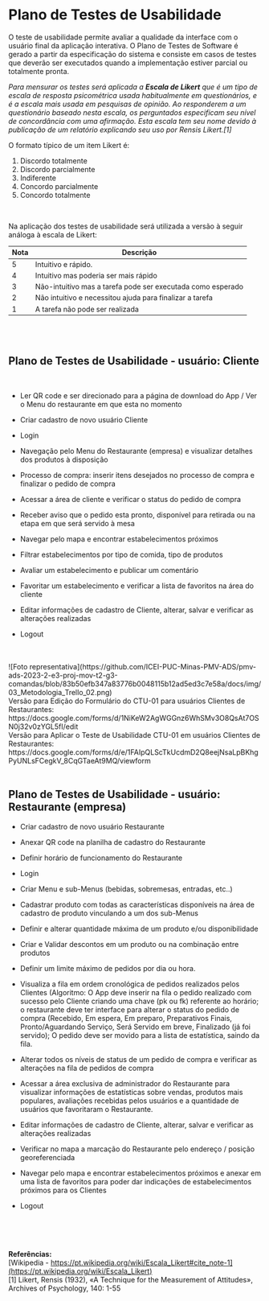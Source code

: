 # Plano de Testes de Usabilidade

O teste de usabilidade permite avaliar a qualidade da interface com o usuário final da aplicação interativa. O Plano de Testes de Software é gerado a partir da especificação do sistema e consiste em casos de testes que deverão ser executados quando a implementação estiver parcial ou totalmente pronta.

_Para mensurar os testes será aplicada a **Escala de Likert** que é um tipo de escala de resposta psicométrica usada habitualmente em questionários, e é a escala mais usada em pesquisas de opinião. Ao responderem a um questionário baseado nesta escala, os perguntados especificam seu nível de concordância com uma afirmação. Esta escala tem seu nome devido à publicação de um relatório explicando seu uso por Rensis Likert.[1]_

O formato típico de um item Likert é:

   1. Discordo totalmente
   2. Discordo parcialmente
   3. Indiferente
   4. Concordo parcialmente
   5. Concordo totalmente

<br>

Na aplicação dos testes de usabilidade será utilizada a versão à seguir análoga à escala de Likert:


| Nota      | Descrição                                                                                        |
|--------------------------------------------|--------------------------------------------------------------------------------------------------------------------------------------------------------------------------------------------------|
|  5  |   Intuitivo e rápido.                                                              |
|  4  |   Intuitivo mas poderia ser mais rápido                                            |
|  3  |   Não-intuitivo mas a tarefa pode ser executada como esperado                      |
|  2  |   Não intuitivo e necessitou ajuda para finalizar a tarefa                         |
|  1  |   A tarefa não pode ser realizada                                                  | 
 
<br>
<br>

## Plano de Testes de Usabilidade - usuário: Cliente


<br>

 - Ler QR code e ser direcionado para a página de download do App / Ver o Menu do restaurante em que esta no momento

 - Criar cadastro de novo usuário Cliente

 - Login

 - Navegação pelo Menu do Restaurante (empresa) e visualizar detalhes dos produtos à disposição

 - Processo de compra: inserir itens desejados no processo de compra e finalizar o pedido de compra

 - Acessar a área de cliente e verificar o status do pedido de compra

 - Receber aviso que o pedido esta pronto, disponível para retirada ou na etapa em que será servido à mesa

 - Navegar pelo mapa e encontrar estabelecimentos próximos

 - Filtrar estabelecimentos por tipo de comida, tipo de produtos

 - Avaliar um estabelecimento e publicar um comentário

 - Favoritar um estabelecimento e verificar a lista de favoritos na área do cliente

 - Editar informações de cadastro de Cliente, alterar, salvar e verificar as alterações realizadas

 - Logout

<br>
<br>
 ![Foto representativa](https://github.com/ICEI-PUC-Minas-PMV-ADS/pmv-ads-2023-2-e3-proj-mov-t2-g3-comandas/blob/83b50efb347a83776b0048115b12ad5ed3c7e58a/docs/img/03_Metodologia_Trello_02.png)
 
<br>
Versão para Edição do Formulário do CTU-01 para usuários Clientes de Restaurantes:
<br>https://docs.google.com/forms/d/1NiKeW2AgWGGnz6WhSMv3O8QsAt7OSN0j32v0zYGL5fI/edit
<br>
Versão para Aplicar o Teste de Usabilidade CTU-01 em usuários Clientes de Restaurantes:
<br>https://docs.google.com/forms/d/e/1FAIpQLScTkUcdmD2Q8eejNsaLpBKhgPyUNLsFCegkV_8CqGTaeAt9MQ/viewform
<br>
<br>

## Plano de Testes de Usabilidade - usuário: Restaurante (empresa)

 - Criar cadastro de novo usuário Restaurante

 - Anexar QR code na planilha de cadastro do Restaurante

 - Definir horário de funcionamento do Restaurante

 - Login

 - Criar Menu e sub-Menus (bebidas, sobremesas, entradas, etc..)

 - Cadastrar produto com todas as características disponíveis na área de cadastro de produto vinculando a um dos sub-Menus

 - Definir e alterar quantidade máxima de um produto e/ou disponibilidade

 - Criar e Validar descontos em um produto ou na combinação entre produtos

 - Definir um limite máximo de pedidos por dia ou hora.

 - Visualiza a fila em ordem cronológica de pedidos realizados pelos Clientes
(Algoritmo: O App deve inserir na fila o pedido realizado com sucesso pelo Cliente criando uma chave (pk ou fk) referente ao horário; o restaurante deve ter interface para alterar o status do pedido de compra (Recebido, Em espera, Em preparo, Preparativos Finais, Pronto/Aguardando Serviço, Será Servido em breve, Finalizado (já foi servido); O pedido deve ser movido para a lista de estatística, saindo da fila.

 - Alterar todos os níveis de status de um pedido de compra e verificar as alterações na fila de pedidos de compra

 - Acessar a área exclusiva de administrador do Restaurante para visualizar informações de estatísticas sobre vendas, produtos mais populares, avaliações recebidas pelos usuários e a quantidade de usuários que favoritaram o Restaurante.

 - Editar informações de cadastro de Cliente, alterar, salvar e verificar as alterações realizadas

 - Verificar no mapa a marcação do Restaurante pelo endereço / posição georeferenciada

 - Navegar pelo mapa e encontrar estabelecimentos próximos e anexar em uma lista de favoritos para poder dar indicações de estabelecimentos próximos para os Clientes

 - Logout




<br>
<br>
<br>




**Referências:**
<br> [Wikipedia - https://pt.wikipedia.org/wiki/Escala_Likert#cite_note-1](https://pt.wikipedia.org/wiki/Escala_Likert)
<br> [1] Likert, Rensis (1932), «A Technique for the Measurement of Attitudes», Archives of Psychology, 140: 1-55
